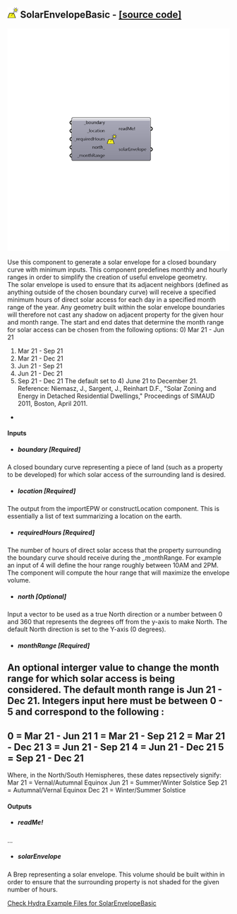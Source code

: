 ## ![](../../images/icons/SolarEnvelopeBasic.png) SolarEnvelopeBasic - [[source code]](https://github.com/ladybug-tools/ladybug-legacy/tree/master/src/Ladybug_SolarEnvelopeBasic.py)

![](../../images/components/SolarEnvelopeBasic.png)

Use this component to generate a solar envelope for a closed boundary curve with minimum inputs. This component predefines monthly and hourly ranges in order to simplify the creation of useful envelope geometry.  
 The solar envelope is used to ensure that its adjacent neighbors (defined as anything outside of the chosen boundary curve) will receive a specified minimum hours of direct solar access for each day in a specified month range of the year.
 Any geometry built within the solar envelope boundaries will therefore not cast any shadow on adjacent property for the given hour and month range.
 The start and end dates that determine the month range for solar access can be chosen from the following options:
 0) Mar 21 - Jun 21
 1) Mar 21 - Sep 21
 2) Mar 21 - Dec 21
 3) Jun 21 - Sep 21
 4) Jun 21 - Dec 21
 5) Sep 21 - Dec 21
 The default set to 4) June 21 to December 21.
 Reference: Niemasz, J., Sargent, J., Reinhart D.F., "Solar Zoning and Energy in 
 Detached Residential Dwellings," Proceedings of SIMAUD 2011, Boston, April 2011.
 -
 

#### Inputs
* ##### boundary [Required]
A closed boundary curve representing a piece of land (such as a property to be developed) for which solar access of the surrounding land is desired.
* ##### location [Required]
The output from the importEPW or constructLocation component.  This is essentially a list of text summarizing a location on the earth.
* ##### requiredHours [Required]
The number of hours of direct solar access that the property surrounding the boundary curve should receive during the _monthRange. For example an input of 4 will define the hour range roughly between 10AM and 2PM. The component will compute the hour range that will maximize the envelope volume.        
* ##### north [Optional]
Input a vector to be used as a true North direction or a number between 0 and 360 that represents the degrees off from the y-axis to make North.  The default North direction is set to the Y-axis (0 degrees).
* ##### monthRange [Required]
An optional interger value to change the month range for which solar access is being considered. The default month range is Jun 21 - Dec 21.
 Integers input here must be between 0 - 5 and correspond to the following :
 ---
 0 = Mar 21 - Jun 21
 1 = Mar 21 - Sep 21
 2 = Mar 21 - Dec 21
 3 = Jun 21 - Sep 21
 4 = Jun 21 - Dec 21
 5 = Sep 21 - Dec 21
 ---
 Where, in the North/South Hemispheres, these dates repsectively signify:
 Mar 21 = Vernal/Autumnal Equinox
 Jun 21 = Summer/Winter Solstice
 Sep 21 = Autumnal/Vernal Equinox
 Dec 21 = Winter/Summer Solstice

#### Outputs
* ##### readMe!
...
* ##### solarEnvelope
A Brep representing a solar envelope.  This volume should be built within in order to ensure that the surrounding property is not shaded for the given number of hours.


[Check Hydra Example Files for SolarEnvelopeBasic](https://hydrashare.github.io/hydra/index.html?keywords=Ladybug_SolarEnvelopeBasic)